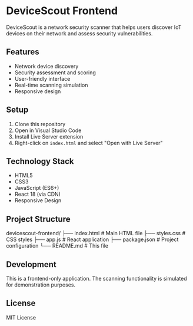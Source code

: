 # DeviceScout Frontend

DeviceScout is a network security scanner that helps users discover IoT devices on their network and assess security vulnerabilities.

## Features

- Network device discovery
- Security assessment and scoring
- User-friendly interface
- Real-time scanning simulation
- Responsive design

## Setup

1. Clone this repository
2. Open in Visual Studio Code
3. Install Live Server extension
4. Right-click on `index.html` and select "Open with Live Server"

## Technology Stack

- HTML5
- CSS3
- JavaScript (ES6+)
- React 18 (via CDN)
- Responsive Design

## Project Structure
devicescout-frontend/
├── index.html          # Main HTML file
├── styles.css          # CSS styles
├── app.js             # React application
├── package.json       # Project configuration
└── README.md          # This file

## Development

This is a frontend-only application. The scanning functionality is simulated for demonstration purposes.

## License

MIT License